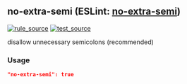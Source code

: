 <!-- Start:AutoDoc:: Modify `src/readme/rules.ts` and run `gulp readme` to update block -->

## no-extra-semi (ESLint: [no-extra-semi](http://eslint.org/docs/rules/no-extra-semi))

[![rule_source](https://img.shields.io/badge/%F0%9F%93%8F%20rule-source-green.svg)](https://github.com/buzinas/tslint-eslint-rules/blob/master/src/rules/noExtraSemiRule.ts)
[![test_source](https://img.shields.io/badge/%F0%9F%93%98%20test-source-blue.svg)](https://github.com/buzinas/tslint-eslint-rules/blob/master/src/test/rules/noExtraSemiRuleTests.ts)

disallow unnecessary semicolons (recommended)

### Usage

```json
"no-extra-semi": true
```

<!-- End:AutoDoc -->
